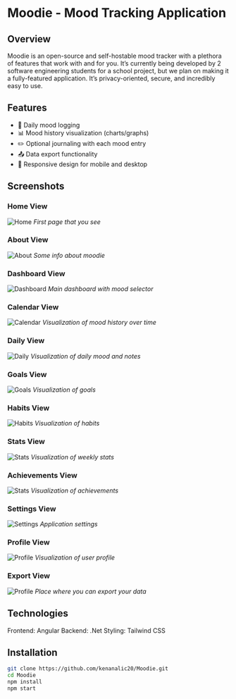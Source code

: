 # Moodie - Mood Tracking Application

## Overview
Moodie is an open-source and self-hostable mood tracker with a plethora of features that work with and for you.
It’s currently being developed by 2 software engineering students for a school project, but we plan on making it a fully-featured application. 
It’s privacy-oriented, secure, and incredibly easy to use.
## Features
- 📅 Daily mood logging 
- 📊 Mood history visualization (charts/graphs)
- ✏️ Optional journaling with each mood entry
- 📤 Data export functionality
- 📱 Responsive design for mobile and desktop

## Screenshots

### Home View
![Home](./screenshots/Home.png)
*First page that you see*

### About View
![About](./screenshots/About.png)
*Some info about moodie*

### Dashboard View
![Dashboard](./screenshots/Dashboard.png)
*Main dashboard with mood selector*

### Calendar View
![Calendar](./screenshots/Calendar.png)
*Visualization of mood history over time*

### Daily View
![Daily](./screenshots/CalendarOverview.png)
*Visualization of daily mood and notes*

### Goals View
![Goals](./screenshots/Goals.png)
*Visualization of goals*

### Habits View
![Habits](./screenshots/Habits.png)
*Visualization of habits*

### Stats View
![Stats](./screenshots/Stats.png)
*Visualization of weekly stats*

### Achievements View
![Stats](./screenshots/Achievements.png)
*Visualization of achievements*

### Settings View
![Settings](./screenshots/Settings.png)
*Application settings*

### Profile View
![Profile](./screenshots/Profile.png)
*Visualization of user profile*

### Export View
![Profile](./screenshots/Export.png)
*Place where you can export your data*

## Technologies
Frontend: Angular
Backend: .Net
Styling: Tailwind CSS

## Installation
```bash
git clone https://github.com/kenanalic20/Moodie.git
cd Moodie
npm install
npm start
